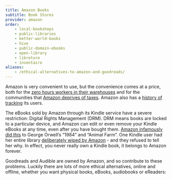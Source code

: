 ```yaml
---
title: Amazon Books
subtitle: Book Stores
provider: amazon
order: 
    - local-bookshops
    - public-libraries
    - better-world-books
    - hive
    - public-domain-ebooks
    - open-library
    - libreture
    - inventaire
aliases:
    - /ethical-alternatives-to-amazon-and-goodreads/
---
```


Amazon is very convenient to use, but the convenience comes at a price, both for the [zero hours workers in their warehouses][workers] and for the communities that [Amazon deprives of taxes][taxes]. Amazon also has a [history of tracking][trackers] its users.

The eBooks sold by Amazon through its Kindle service have a severe restriction: Digital Rights Management (DRM). DRM means books are locked to a particular device, and Amazon can edit or even remove your Kindle eBooks at any time, even after you have bought them. [Amazon infamously did this][orwell] to George Orwell’s “1984” and “Animal Farm”. One Kindle user had her entire library [deliberately wiped by Amazon][wipe] - and they refused to tell her why. In effect, you never really own a Kindle book, it belongs to Amazon forever.

Goodreads and Audible are owned by Amazon, and so contribute to these problems. Luckily there are lots of more ethical alternatives, online and offline, whether you want physical books, eBooks, audiobooks or eReaders:

[orwell]: https://www.nytimes.com/2009/07/18/technology/companies/18amazon.html
[taxes]: https://www.theguardian.com/technology/2015/jun/24/amazons-uk-business-paid-119m-tax-last-year
[trackers]: https://www.telegraph.co.uk/technology/amazon/8797591/Amazons-Kindle-Fire-will-track-users-across-the-web.html
[wipe]: https://www.wired.com/2012/10/amazons-remote-wipe-of-customers-kindle-highlights-perils-of-drm/
[workers]: https://www.channel4.com/news/anger-at-amazon-working-conditions